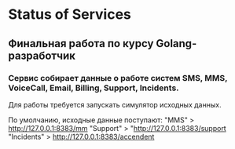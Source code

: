 # Status of Services
## Финальная работа по курсу Golang-разработчик

### Сервис собирает данные о работе систем SMS, MMS, VoiceCall, Email, Billing, Support, Incidents.

Для работы требуется запускать симулятор исходных данных.

По умолчанию, исходные данные поступают:
"MMS" > http://127.0.0.1:8383/mm
"Support"  > "http://127.0.0.1:8383/support
"Incidents"  > http://127.0.0.1:8383/accendent